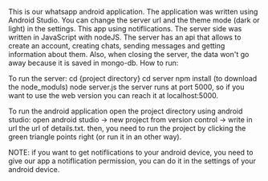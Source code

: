 This is our whatsapp android application.
The application was written using Android Studio.
You can change the server url and the theme mode (dark or light) in the settings.
This app using notiflications.
The server side was written in JavaScript with nodeJS.
The server has an api that allows to create an account, creating chats, sending messages and getting information about them.
Also, when closing the server, the data won't go away because it is saved in mongo-db.
How to run:

To run the server:
cd {project directory}
cd server
npm install (to download the node_moduls)
node server.js the server runs at port 5000, so if you want to use the web version you can reach it at localhost:5000.

To run the android application
open the project directory using android studio:
open android studio -> new project from version control -> write in url the url of details.txt.
then, you need to run the project by clicking the green triangle points right (or run it in an other way).

NOTE: if you want to get notiflications to your android device, you need to give our app a notiflication permission,
you can do it in the settings of your android device.
